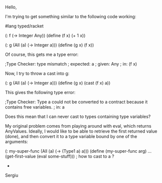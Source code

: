 Hello,

I'm trying to get something similar to the following code working:

#lang typed/racket

(: f (-> Integer Any))
(define (f x) (+ 1 x))

(: g (All (a) (-> Integer a)))
(define (g x) (f x))

Of course, this gets me a type error: 

;Type Checker: type mismatch
;   expected: a
;   given: Any
;   in: (f x)

Now, I try to throw a cast into g:

(: g (All (a) (-> Integer a)))
(define (g x) (cast (f x) a))

This gives the following type error:

;Type Checker: Type a could not be converted to a contract because it contains free variables.
;   in: a

Does this mean that I can never cast to types containing type variables?

My original problem comes from playing around with eval, which returns AnyValues.  Ideally, I would like to be able to retrieve the first returned value (done), and then convert it to a type variable bound by one of the arguments:

(: my-super-func (All (a) (-> (Type1 a) a)))
(define (my-super-func arg)
  ...
  (get-first-value (eval some-stuff))) ; how to cast to a ?

-
Sergiu
